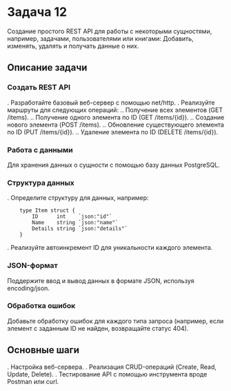 # Задача 12

Cоздание простого REST API для работы с некоторыми сущностями, например, задачами, пользователями или книгами: Добавить, изменять, удалять и получать данные о них.

## Описание задачи

### Создать REST API

. Разработайте базовый веб-сервер с помощью net/http.
. Реализуйте маршруты для следующих операций:
.. Получение всех элементов (GET /items).
.. Получение одного элемента по ID (GET /items/{id}).
.. Создание нового элемента (POST /items).
.. Обновление существующего элемента по ID (PUT /items/{id}).
.. Удаление элемента по ID (DELETE /items/{id}).

### Работа с данными

Для хранения данных о сущности с помощью базу данных PostgreSQL.

### Структура данных

. Определите структуру для данных, например:

```[go]
    type Item struct {
        ID      int    `json:"id"`
        Name    string `json:"name"`
        Details string `json:"details"`
    }
```

. Реализуйте автоинкремент ID для уникальности каждого элемента.

### JSON-формат

Поддержите ввод и вывод данных в формате JSON, используя encoding/json.

### Обработка ошибок

Добавьте обработку ошибок для каждого типа запроса (например, если элемент с заданным ID не найден, возвращайте статус 404).

## Основные шаги

. Настройка веб-сервера.
. Реализация CRUD-операций (Create, Read, Update, Delete).
. Тестирование API с помощью инструмента вроде Postman или curl.
